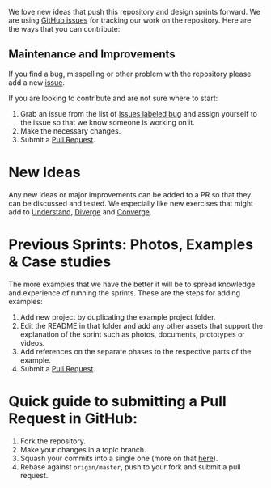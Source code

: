 We love new ideas that push this repository and design sprints forward. We are using [GitHub issues](https://github.com/messystudio/design-sprint/issues/) for tracking our work on the repository. Here are the ways that you can contribute:

## Maintenance and Improvements
If you find a bug, misspelling or other problem with the repository please add a new [issue](https://github.com/messystudio/design-sprint/issues/new).

If you are looking to contribute and are not sure where to start: 

1. Grab an issue from the list of [issues labeled bug](https://github.com/messystudio/design-sprint/labels/bug) and assign yourself to the issue so that we know someone is working on it. 
2. Make the necessary changes.
3. Submit a [Pull Request](#quick-guide-to-submitting-a-pull-request-in-github).

# New Ideas
Any new ideas or major improvements can be added to a PR so that they can be discussed and tested. We especially like new exercises that might add to [Understand](https://github.com/messystudio/design-sprint/tree/master/1-Understand), [Diverge](https://github.com/messystudio/design-sprint/tree/master/2-Diverge) and [Converge](https://github.com/messystudio/design-sprint/tree/master/3-Converge).

# Previous Sprints: Photos, Examples & Case studies
The more examples that we have the better it will be to spread knowledge and experience of running the sprints. These are the steps for adding examples:

1. Add new project by duplicating the example project folder.
2. Edit the README in that folder and add any other assets that support the explanation of the sprint such as photos, documents, prototypes or videos.
3. Add references on the separate phases to the respective parts of the example.
4. Submit a [Pull Request](#quick-guide-to-submitting-a-pull-request-in-github).


# Quick guide to submitting a Pull Request in GitHub:

1. Fork the repository.
2. Make your changes in a topic branch.
3. Squash your commits into a single one (more on that [here](http://gitready.com/advanced/2009/02/10/squashing-commits-with-rebase.html)).
4. Rebase against `origin/master`, push to your fork and submit a pull request.

